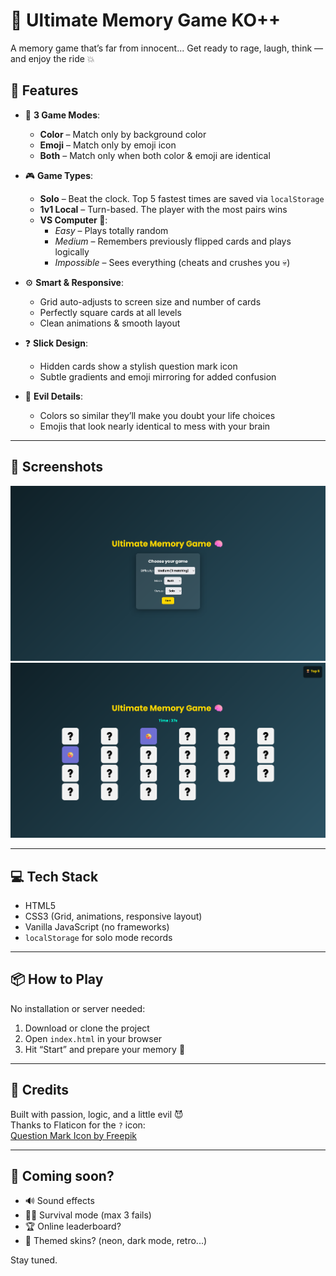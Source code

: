# 🧠 Ultimate Memory Game KO++

A memory game that’s far from innocent... Get ready to rage, laugh, think — and enjoy the ride 💥

## 🚀 Features

- 🎨 **3 Game Modes**:
  - **Color** – Match only by background color
  - **Emoji** – Match only by emoji icon
  - **Both** – Match only when both color & emoji are identical

- 🎮 **Game Types**:
  - **Solo** – Beat the clock. Top 5 fastest times are saved via `localStorage`
  - **1v1 Local** – Turn-based. The player with the most pairs wins
  - **VS Computer 🤖**:
    - *Easy* – Plays totally random
    - *Medium* – Remembers previously flipped cards and plays logically
    - *Impossible* – Sees everything (cheats and crushes you 💀)

- ⚙️ **Smart & Responsive**:
  - Grid auto-adjusts to screen size and number of cards
  - Perfectly square cards at all levels
  - Clean animations & smooth layout

- ❓ **Slick Design**:
  - Hidden cards show a stylish question mark icon
  - Subtle gradients and emoji mirroring for added confusion

- 🧠 **Evil Details**:
  - Colors so similar they’ll make you doubt your life choices
  - Emojis that look nearly identical to mess with your brain

---

## 📸 Screenshots

![Screenshot1](screen.PNG)  
![Screenshot2](screen2.PNG)

---

## 💻 Tech Stack

- HTML5  
- CSS3 (Grid, animations, responsive layout)  
- Vanilla JavaScript (no frameworks)  
- `localStorage` for solo mode records

---

## 📦 How to Play

No installation or server needed:

1. Download or clone the project
2. Open `index.html` in your browser
3. Hit “Start” and prepare your memory 👀

---

## 👑 Credits

Built with passion, logic, and a little evil 😈  
Thanks to Flaticon for the `?` icon:  
[Question Mark Icon by Freepik](https://www.flaticon.com/free-icon/question_2476190)

---

## 🔮 Coming soon?

- 🔊 Sound effects
- 🧟‍♂️ Survival mode (max 3 fails)
- 🏆 Online leaderboard?
- 🎨 Themed skins? (neon, dark mode, retro...)

Stay tuned.
